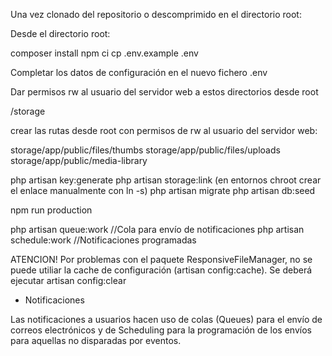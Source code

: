 Una vez clonado del repositorio o descomprimido en el directorio root:

Desde el directorio root:

composer install
npm ci
cp .env.example .env

Completar los datos de configuración en el nuevo fichero .env

Dar permisos rw al usuario del servidor web a estos directorios desde root

/storage

crear las rutas desde root con permisos de rw al usuario del servidor web:

storage/app/public/files/thumbs
storage/app/public/files/uploads
storage/app/public/media-library

php artisan key:generate
php artisan storage:link (en entornos chroot crear el enlace manualmente con ln -s)
php artisan migrate
php artisan db:seed

npm run production

php artisan queue:work //Cola para envío de notificaciones
php artisan schedule:work //Notificaciones programadas

ATENCION! Por problemas con el paquete ResponsiveFileManager, no se puede
utiliar la cache de configuración (artisan config:cache). Se deberá ejecutar
artisan config:clear


+ Notificaciones

Las notificaciones a usuarios hacen uso de colas (Queues) para el envío de correos
electrónicos y de Scheduling para la programación de los envíos para aquellas no
disparadas por eventos.




